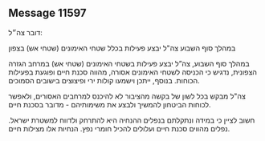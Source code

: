 ## Message 11597

דובר צה״ל:

 במהלך סוף השבוע צה"ל יבצע פעילות בכלל שטחי האימונים (שטחי אש) בצפון
 
במהלך סוף השבוע, צה”ל יבצע פעילות בשטחי האימונים (שטחי אש) במרחב הגזרה הצפונית, נדגיש כי הכניסה לשטחי האימונים אסורה, מהווה סכנת חיים ופוגעת בפעילות הכוחות. בנוסף, ייתכן וישמעו קולות ירי ופיצוצים בישובים הסמוכים.

צה"ל מבקש בכל לשון של בקשה מהציבור לא להיכנס למרחבים האסורים, ולאפשר לכוחות הביטחון להמשיך ולבצע את משימותיהם - מדובר בסכנת חיים.

חשוב לציין כי במידה ונתקלתם בנפלים ההנחיה היא להתרחק ולדווח למשטרת ישראל.
נפלים מהווים סכנת חיים ועלולים להכיל חומרי נפץ. הנחיות אלו מצילות חיים.

